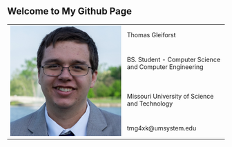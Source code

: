 <title> Thomas Gleiforst </title>


## Welcome to My Github Page

<table>
  <tr>
    <td rowspan="4"> <img src="gleiforst.jpg" alt="Thomas Gleiforst" width="auto" height="15%"/> </td>
    <td> Thomas Gleiforst </td>
  </tr>
  <tr>
    <td> BS. Student - Computer Science and Computer Engineering </td>
  </tr>  
  <tr>
    <td> Missouri University of Science and Technology </td>
  </tr>
  <tr>
    <td> tmg4xk@umsystem.edu </td>
  </tr>
</table>
